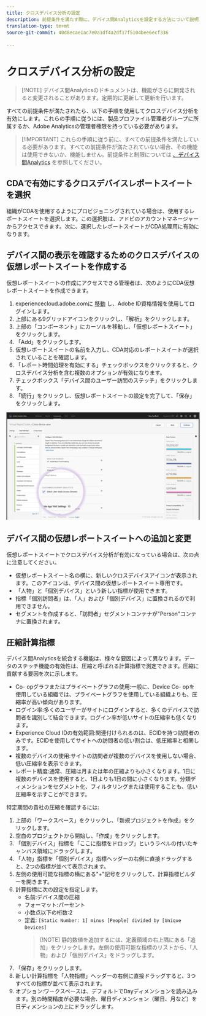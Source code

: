 ```yaml
---
title: クロスデバイス分析の設定
description: 前提条件を満たす際に、デバイス間Analyticsを設定する方法について説明します。
translation-type: tm+mt
source-git-commit: 40d8ecae1ac7e0a1df4a2df17f5104bee6ecf336

---
```



# クロスデバイス分析の設定

> [!NOTE] デバイス間Analyticsのドキュメントは、機能がさらに開発されると変更されることがあります。定期的に更新して更新を行います。

すべての前提条件が満たされたら、以下の手順を使用してクロスデバイス分析を有効にします。これらの手順に従うには、製品プロファイル管理者グループに所属するか、Adobe Analyticsの管理者権限を持っている必要があります。

> [!IMPORTANT] これらの手順に従う前に、すべての前提条件を満たしている必要があります。すべての前提条件が満たされていない場合、その機能は使用できないか、機能しません。前提条件と制限については [、デバイス間Analytics](cda-home.md) を参照してください。

## CDAで有効にするクロスデバイスレポートスイートを選択

組織がCDAを使用するようにプロビジョニングされている場合は、使用するレポートスイートを選択します。この選択肢は、アドビのアカウントマネージャーからアクセスできます。次に、選択したレポートスイートがCDA処理用に有効になります。

## デバイス間の表示を確認するためのクロスデバイスの仮想レポートスイートを作成する

仮想レポートスイートの作成にアクセスできる管理者は、次のようにCDA仮想レポートスイートを作成できます。

1. experiencecloud.adobe.comに [移動](https://experiencecloud.adobe.com) し、Adobe ID資格情報を使用してログインします。
2. 上部にある9グリッドアイコンをクリックし、「解析」をクリックします。
3. 上部の「コンポーネント」にカーソルを移動し、「仮想レポートスイート」をクリックします。
4. 「Add」をクリックします。
5. 仮想レポートスイートの名前を入力し、CDA対応のレポートスイートが選択されていることを確認します。
6. 「レポート時間処理を有効にする」チェックボックスをクリックすると、クロスデバイス分析を含む複数のオプションが有効になります。
7. チェックボックス「デバイス間のユーザー訪問のステッチ」をクリックします。
8. 「続行」をクリックし、仮想レポートスイートの設定を完了して、「保存」をクリックします。

![CDAチェックボックス](assets/cda-checkbox.png)

## デバイス間の仮想レポートスイートへの追加と変更

仮想レポートスイートでクロスデバイス分析が有効になっている場合は、次の点に注意してください。

* 仮想レポートスイート名の横に、新しいクロスデバイスアイコンが表示されます。このアイコンは、デバイス間の仮想レポートスイート専用です。
* 「人物」と「個別デバイス」という新しい指標が使用できます。
* 指標「個別訪問者」は、「人」および「個別デバイス」に置換されるので利用できません。
* セグメントを作成すると、「訪問者」セグメントコンテナが"Person"コンテナに置換されます。

## 圧縮計算指標

デバイス間Analyticsを統合する機能は、様々な要因によって異なります。データのステッチ機能の有効性は、圧縮と呼ばれる計算指標で測定できます。圧縮に貢献する要因を次に示します。

* Co- opグラフまたはプライベートグラフの使用:一般に、Device Co- opを使用している組織では、プライベートグラフを使用している組織よりも、圧縮率が高い傾向があります。
* ログイン率:多くのユーザーがサイトにログインすると、多くのデバイスで訪問者を識別して結合できます。ログイン率が低いサイトの圧縮率も低くなります。
* Experience Cloud IDの有効範囲:関連付けられるのは、ECIDを持つ訪問者のみです。ECIDを使用してサイトへの訪問者の低い割合は、低圧縮率と相関します。
* 複数のデバイスの使用:サイトの訪問者が複数のデバイスを使用しない場合、低い圧縮率を表示できます。
* レポート精度:通常、圧縮は月または年の圧縮よりも小さくなります。1日に複数のデバイスを使用すると、1日よりも1日の間に小さくなります。分類ディメンションをセグメント化、フィルタリングまたは使用することも、低い圧縮率を示すことができます。

特定期間の貴社の圧縮を確認するには:

1. 上部の「ワークスペース」をクリックし、「新規プロジェクトを作成」をクリックします。
2. 空白のプロジェクトから開始し、「作成」をクリックします。
3. 「個別デバイス」指標を「ここに指標をドロップ」というラベルの付いたキャンバス領域にドラッグします。
4. 「人物」指標を「個別デバイス」指標ヘッダーの右側に直接ドラッグすると、2つの指標が並べて表示されます。
5. 左側の使用可能な指標の横にある"+"記号をクリックして、計算指標ビルダーを開きます。
6. 計算指標に次の設定を指定します。
   * 名前:デバイス間の圧縮
   * フォーマット:パーセント
   * 小数点以下の桁数:2
   * 定義: `[Static Number: 1] minus [People] divided by [Unique Devices]`
      > [!NOTE] 静的数値を追加するには、定義領域の右上隅にある「追加」をクリックします。左側の使用可能な指標のリストから、「人物」および「個別デバイス」をドラッグします。
7. 「保存」をクリックします。
8. 新しい計算指標を「人物指標」ヘッダーの右側に直接ドラッグすると、3つすべての指標が並べて表示されます。
9. オプション:ワークスペースは、デフォルトでDayディメンションを読み込みます。別の時間精度が必要な場合、曜日ディメンション（曜日、月など）を日ディメンションの上にドラッグします。
